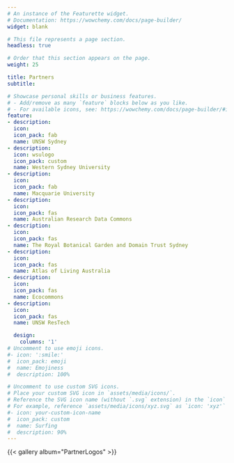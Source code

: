 ```yaml
---
# An instance of the Featurette widget.
# Documentation: https://wowchemy.com/docs/page-builder/
widget: blank

# This file represents a page section.
headless: true

# Order that this section appears on the page.
weight: 25

title: Partners
subtitle:

# Showcase personal skills or business features.
# - Add/remove as many `feature` blocks below as you like.
# - For available icons, see: https://wowchemy.com/docs/page-builder/#icons
feature:
- description:
  icon:
  icon_pack: fab
  name: UNSW Sydney
- description:
  icon: wsulogo
  icon_pack: custom
  name: Western Sydney University
- description:
  icon:
  icon_pack: fab
  name: Macquarie University
- description:
  icon:
  icon_pack: fas
  name: Australian Research Data Commons
- description:
  icon:
  icon_pack: fas
  name: The Royal Botanical Garden and Domain Trust Sydney
- description:
  icon:
  icon_pack: fas
  name: Atlas of Living Australia
- description:
  icon:
  icon_pack: fas
  name: Ecocommons
- description:
  icon:
  icon_pack: fas
  name: UNSW ResTech

  design:
    columns: '1'
# Uncomment to use emoji icons.
#- icon: ':smile:'
#  icon_pack: emoji
#  name: Emojiness
#  description: 100%

# Uncomment to use custom SVG icons.
# Place your custom SVG icon in `assets/media/icons/`.
# Reference the SVG icon name (without `.svg` extension) in the `icon` field.
# For example, reference `assets/media/icons/xyz.svg` as `icon: 'xyz'`
#- icon: your-custom-icon-name
#  icon_pack: custom
#  name: Surfing
#  description: 90%
---
```

{{< gallery album="PartnerLogos" >}}
